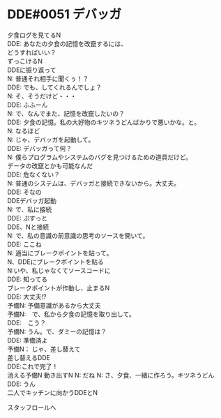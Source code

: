 ﻿# DDE#0051 デバッガ
夕食ログを見てるN  
DDE: あなたの夕食の記憶を改竄するには、  
     どうすればいい？  
ずっこけるN  
DDEに振り返って  
N: 普通それ相手に聞くぅ！？  
DDE: でも、してくれるんでしょ？  
N: そ、そうだけど・・・  
DDE: ふふーん  
N: で、なんでまた、記憶を改竄したいの？  
DDE: 夕食の記憶。私の大好物のキツネうどんばかりで悪いかな。と。  
N: なるほど  
N: じゃ、デバッガを起動して。  
DDE: デバッガって何？  
N: 僕らプログラムやシステムのバグを見つけるための道具だけど。  
   データの改竄とかも可能なんだ  
DDE: 危なくない？  
N: 普通のシステムは、デバッガと接続できないから。大丈夫。  
DDE: そなの  
DDEデバッガ起動  
N: で、私に接続  
DDE: ぷすっと  
DDE、Nと接続  
N: で、私の意識の前意識の思考のソースを開いて。  
DDE: ここね  
N: 適当にブレークポイントを貼って。  
N、DDEにブレークポイントを貼る  
N:いや、私じゃなくてソースコードに  
DDE: 知ってる  
ブレークポイントが作動し、止まるN  
DDE: 大丈夫!?  
予備N: 予備意識があるから大丈夫  
予備N:　で、私から夕食の記憶を取り出して。  
DDE:　こう？  
予備N: うん。で、ダミーの記憶は？  
DDE: 準備済よ  
予備N： じゃ、差し替えて  
差し替えるDDE  
DDE:これで完了！  
消える予備N
動き出すN
N: だね 
N: さ、夕食、一緒に作ろう。キツネうどん  
DDE: うん  
二人でキッチンに向かうDDEとN  

スタッフロールへ
